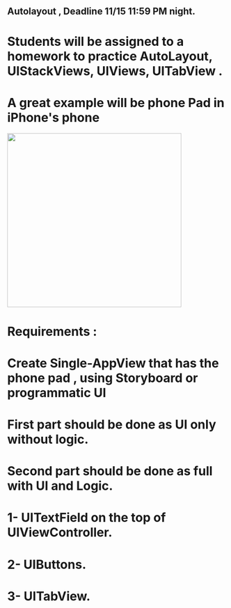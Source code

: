 ## Autolayout , Deadline 11/15 11:59 PM night.

# Students will be assigned to a homework to practice AutoLayout, UIStackViews, UIViews, UITabView . 
# A great example will be phone Pad in iPhone's phone

<img src = https://user-images.githubusercontent.com/34104180/141255645-8a3fa966-6ec6-4208-a864-1ac1711685d6.PNG width="400" hieght="400" />

# Requirements : 
# Create Single-AppView that has the phone pad , using Storyboard or programmatic UI 
# First part should be done as UI only without logic. 
# Second part should be done as full with UI and Logic. 
# 1- UITextField on the top of UIViewController.
# 2- UIButtons.
# 3- UITabView.





